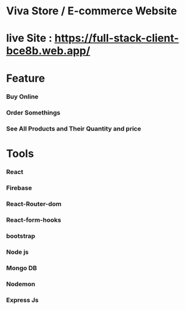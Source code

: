 # Viva Store / E-commerce Website
# live Site : https://full-stack-client-bce8b.web.app/
# Feature
### Buy Online
### Order Somethings
### See All Products and Their Quantity and price

# Tools
### React
### Firebase
### React-Router-dom
### React-form-hooks
### bootstrap
### Node js
### Mongo DB
### Nodemon
### Express Js